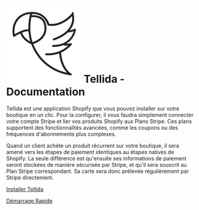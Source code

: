 # ![logo](_media/logo_black.png) Tellida - Documentation

Tellida est une application Shopify que vous pouvez installer sur votre boutique en un clic. Pour la configurer, il vous faudra simplement connecter votre compte Stripe et lier vos produits Shopify aux Plans Stripe. Ces plans supportent des fonctionnalités avancées, comme les coupons ou des fréquences d'abonnements plus complexes.

Quand un client achète un produit récurrent sur votre boutique, il sera amené vers les étapes de paiement identiques au étapes natives de Shopify. La seule différence est qu'ensuite ses informations de paiement seront stockées de manière sécurisée par Stripe, et qu'il sera souscrit au Plan Stripe correspondant. Sa carte sera donc prélevée régulièrement par Stripe directement.

[Installer Tellida](https://app.tellidasubscriptions.com)

[Démarrage Rapide](quickstart.md)

